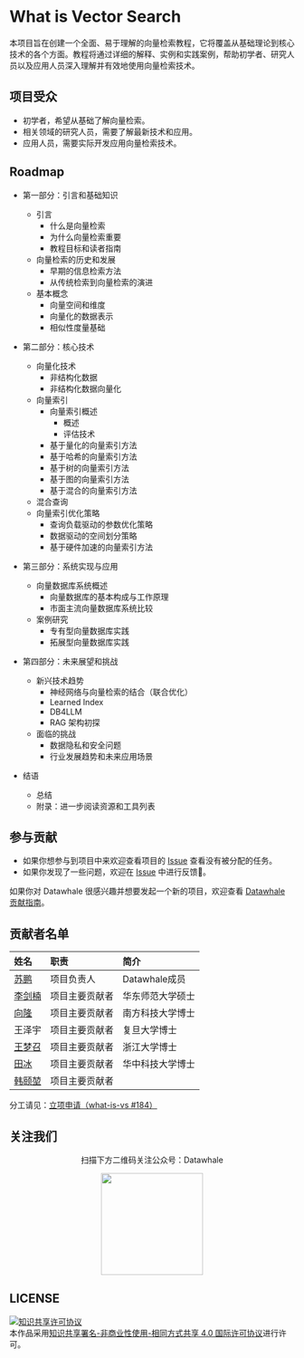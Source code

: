 # What is Vector Search

本项目旨在创建一个全面、易于理解的向量检索教程，它将覆盖从基础理论到核心技术的各个方面。教程将通过详细的解释、实例和实践案例，帮助初学者、研究人员以及应用人员深入理解并有效地使用向量检索技术。

## 项目受众

- 初学者，希望从基础了解向量检索。
- 相关领域的研究人员，需要了解最新技术和应用。
- 应用人员，需要实际开发应用向量检索技术。

## Roadmap

- 第一部分：引言和基础知识
  - 引言
    - 什么是向量检索
    - 为什么向量检索重要
    - 教程目标和读者指南
  - 向量检索的历史和发展
    - 早期的信息检索方法
    - 从传统检索到向量检索的演进
  - 基本概念
    - 向量空间和维度
    - 向量化的数据表示
    - 相似性度量基础

- 第二部分：核心技术
  - 向量化技术
    - 非结构化数据
    - 非结构化数据向量化
  - 向量索引
    - 向量索引概述
      - 概述
      - 评估技术
    - 基于量化的向量索引方法
    - 基于哈希的向量索引方法
    - 基于树的向量索引方法
    - 基于图的向量索引方法
    - 基于混合的向量索引方法
  - 混合查询
  - 向量索引优化策略
    - 查询负载驱动的参数优化策略
    - 数据驱动的空间划分策略
    - 基于硬件加速的向量索引方法

- 第三部分：系统实现与应用
  - 向量数据库系统概述
    - 向量数据库的基本构成与工作原理
    - 市面主流向量数据库系统比较
  - 案例研究
    - 专有型向量数据库实践
    - 拓展型向量数据库实践

- 第四部分：未来展望和挑战
  - 新兴技术趋势
    - 神经网络与向量检索的结合（联合优化）
    - Learned Index
    - DB4LLM
    - RAG 架构初探
  - 面临的挑战
    - 数据隐私和安全问题
    - 行业发展趋势和未来应用场景

- 结语
  - 总结
  - 附录：进一步阅读资源和工具列表

## 参与贡献

- 如果你想参与到项目中来欢迎查看项目的 [Issue](https://github.com/datawhalechina/what-is-vs/issues) 查看没有被分配的任务。
- 如果你发现了一些问题，欢迎在 [Issue](https://github.com/datawhalechina/what-is-vs/issues) 中进行反馈🐛。

如果你对 Datawhale 很感兴趣并想要发起一个新的项目，欢迎查看 [Datawhale 贡献指南](https://github.com/datawhalechina/DOPMC#%E4%B8%BA-datawhale-%E5%81%9A%E5%87%BA%E8%B4%A1%E7%8C%AE)。

## 贡献者名单

| 姓名 | 职责 | 简介 |
| :----| :---- | :---- |
| [苏鹏](https://github.com/SuperSupeng) | 项目负责人 | Datawhale成员 |
| [李剑楠]((https://github.com/)ljn-aaa) | 项目主要贡献者 | 华东师范大学硕士 |
| [向隆](https://github.com/BenjaminXiang) | 项目主要贡献者 | 南方科技大学博士 |
| 王泽宇 | 项目主要贡献者 | 复旦大学博士 |
| [王梦召](https://github.com/whenever5225) | 项目主要贡献者 | 浙江大学博士 |
| [田冰](https://github.com/tianbing111) | 项目主要贡献者 | 华中科技大学博士 |
| [韩颐堃](https://github.com/YikunHan42) | 项目主要贡献者 |  |

分工请见：[立项申请（what-is-vs #184）](https://github.com/datawhalechina/DOPMC/issues/184)

## 关注我们

<div align=center>
<p>扫描下方二维码关注公众号：Datawhale</p>
<img src="https://raw.githubusercontent.com/datawhalechina/pumpkin-book/master/res/qrcode.jpeg" width = "180" height = "180">
</div>

## LICENSE

<a rel="license" href="http://creativecommons.org/licenses/by-nc-sa/4.0/"><img alt="知识共享许可协议" style="border-width:0" src="https://img.shields.io/badge/license-CC%20BY--NC--SA%204.0-lightgrey" /></a><br />本作品采用<a rel="license" href="http://creativecommons.org/licenses/by-nc-sa/4.0/">知识共享署名-非商业性使用-相同方式共享 4.0 国际许可协议</a>进行许可。